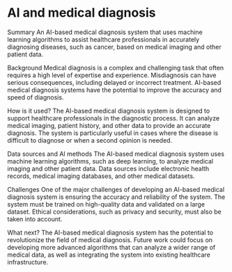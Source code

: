 # AI and medical diagnosis
Summary
An AI-based medical diagnosis system that uses machine learning algorithms to assist healthcare professionals in accurately diagnosing diseases, such as cancer, based on medical imaging and other patient data.

Background
Medical diagnosis is a complex and challenging task that often requires a high level of expertise and experience. Misdiagnosis can have serious consequences, including delayed or incorrect treatment. AI-based medical diagnosis systems have the potential to improve the accuracy and speed of diagnosis.

How is it used?
The AI-based medical diagnosis system is designed to support healthcare professionals in the diagnostic process. It can analyze medical imaging, patient history, and other data to provide an accurate diagnosis. The system is particularly useful in cases where the disease is difficult to diagnose or when a second opinion is needed.

Data sources and AI methods
The AI-based medical diagnosis system uses machine learning algorithms, such as deep learning, to analyze medical imaging and other patient data. Data sources include electronic health records, medical imaging databases, and other medical datasets.

Challenges
One of the major challenges of developing an AI-based medical diagnosis system is ensuring the accuracy and reliability of the system. The system must be trained on high-quality data and validated on a large dataset. Ethical considerations, such as privacy and security, must also be taken into account.

What next?
The AI-based medical diagnosis system has the potential to revolutionize the field of medical diagnosis. Future work could focus on developing more advanced algorithms that can analyze a wider range of medical data, as well as integrating the system into existing healthcare infrastructure.
